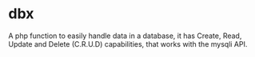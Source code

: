 # dbx
A php function to easily handle data in a database, it has Create, Read, Update and Delete (C.R.U.D) capabilities, that works with the mysqli API.
